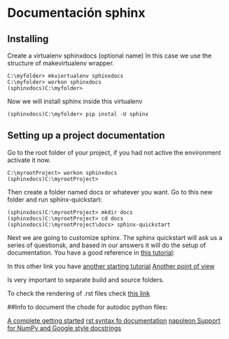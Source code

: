 # Documentación sphinx

## Installing

Create a virtualenv sphinxdocs (optional name)
In this case we use the structure of makevirtualenv wrapper.
```shell
C:\myfolder> mkviertualenv sphinxdocs
C:\myfolder> workon sphinxdocs
(sphinxdocs)C:\myfolder>
```
Now we will install sphinx inside this virtualenv

```shell
(sphinxdocs)C:\myfolder> pip instal -U sphinx
```

## Setting up a project documentation

Go to the root folder of your project, if you had not active the environment activate it now.
```shell
C:\myrootProject> workon sphinxdocs
(sphinxdocs)C:\myrootProject>
```
Then create a folder named docs or whatever you want. Go to this new folder and run sphinx-quickstart:

```shell
(sphinxdocs)C:\myrootProject> mkdir docs
(sphinxdocs)C:\myrootProject> cd docs
(sphinxdocs)C:\myrootProject\docs> sphinx-quickstart
```

Next we are going to customize sphinx. The sphinx quickstart will ask us a series of questionsk, and based in our answers it will do the setup of documentation. You have a good reference in [this tutorial](https://docs.readthedocs.io/en/stable/intro/getting-started-with-sphinx.html):

In this other link you have [another starting tutorial](https://medium.com/@eikonomega/getting-started-with-sphinx-autodoc-part-1-2cebbbca5365)
[Another point of view](https://samnicholls.net/2016/06/15/how-to-sphinx-readthedocs/)


Is very important to separate build and source folders.

To check the rendering of .rst files check [this link](http://socrates.io)


##Info to document the chode for autodoc python files:

[A complete getting started](https://medium.com/@eikonomega/getting-started-with-sphinx-autodoc-part-1-2cebbbca5365)
[rst syntax fo documentation](https://thomas-cokelaer.info/tutorials/sphinx/docstring_python.html)
[napoleon Support for NumPy and Google style docstrings](http://www.sphinx-doc.org/es/stable/ext/napoleon.html)
